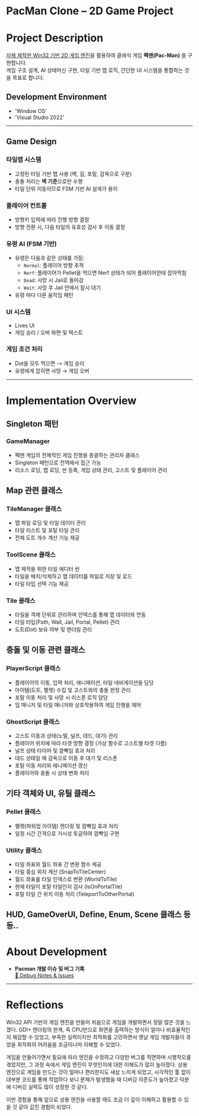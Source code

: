 # PacMan Clone – 2D Game Project

# Project Description

[자체 제작한 Win32 기반 2D 게임 엔진](https://github.com/jaehuru/JaehuruEngine)을 활용하여 클래식 게임 **팩맨(Pac-Man)** 을 구현합니다.  
게임 구조 설계, AI 상태머신 구현, 타일 기반 맵 로직, 간단한 UI 시스템을 통합하는 것을 목표로 합니다.

## Development Environment
- 'Window OS'
- 'Visual Studio 2022'

---

## Game Design

### 타일맵 시스템
- 고정된 타일 기반 맵 사용 (벽, 길, 포탈, 감옥으로 구분)
- 충돌 처리는 **벽 기준**으로만 수행
- 타일 단위 이동이므로 FSM 기반 AI 설계가 용이

### 플레이어 컨트롤
- 방향키 입력에 따라 진행 방향 결정
- 방향 전환 시, 다음 타일의 유효성 검사 후 이동 결정

### 유령 AI (FSM 기반)
- 유령은 다음과 같은 상태를 가짐:
  - `Normal`: 플레이어 방향 추적
  - `Nerf`: 플레이어가 Pellet을 먹으면 Nerf 상태가 되어 플레이어한테 잡아먹힘
  - `Dead`: 사망 시 Jail로 돌아감
  - `Wait`: 사망 후 Jail 안에서 잠시 대기
- 유령 마다 다른 움직임 패턴

### UI 시스템
- Lives UI
- 게임 승리 / 오버 화면 및 텍스트

### 게임 조건 처리
- Dot을 모두 먹으면 -> 게임 승리
- 유령에게 잡히면 사망 → 게임 오버

---

# Implementation Overview

## Singleton 패턴

### GameManager  

- 팩맨 게임의 전체적인 게임 진행을 총괄하는 관리자 클래스
- Singleton 패턴으로 전역에서 접근 가능
- 리소스 로딩, 맵 로딩, 씬 등록, 게임 상태 관리, 고스트 및 플레이어 관리

## Map 관련 클래스

### TileManager 클래스

- 맵 파일 로딩 및 타일 데이터 관리
- 타일 리스트 및 포탈 타일 관리
- 전체 도트 개수 계산 기능 제공

### ToolScene 클래스

- 맵 제작을 위한 타일 에디터 씬
- 타일을 배치/삭제하고 맵 데이터를 파일로 저장 및 로드
- 타일 타입 선택 기능 제공

### Tile 클래스

- 타일을 객체 단위로 관리하며 인덱스를 통해 맵 데이터와 연동
- 타일 타입(Path, Wall, Jail, Portal, Pellet) 관리
- 도트(Dot) 보유 여부 및 렌더링 관리

## 충돌 및 이동 관련 클래스

### PlayerScript 클래스
- 플레이어의 이동, 입력 처리, 애니메이션, 타일 네비게이션을 담당
- 아이템(도트, 펠렛) 수집 및 고스트와의 충돌 판정 관리
- 포탈 이동 처리 및 사망 시 리스폰 로직 담당
- 임 매니저 및 타일 매니저와 상호작용하여 게임 진행을 제어

### GhostScript 클래스
- 고스트 이동과 상태(노멀, 널프, 데드, 대기) 관리  
- 플레이어 위치에 따라 타겟 방향 결정 (가상 함수로 고스트별 타겟 다름)  
- 널프 상태 타이머 및 깜빡임 효과 처리  
- 데드 상태일 때 감옥으로 이동 후 대기 및 리스폰  
- 포탈 이동 처리와 애니메이션 갱신  
- 플레이어와 충돌 시 상태 변화 처리

## 기타 객체와 UI, 유틸 클래스

### Pellet 클래스
- 펠렛(파워업 아이템) 렌더링 및 깜빡임 효과 처리
- 일정 시간 간격으로 가시성 토글하여 깜빡임 구현

### Utility 클래스
- 타일 좌표와 월드 좌표 간 변환 함수 제공  
- 타일 중심 위치 계산 (SnapToTileCenter)  
- 월드 좌표를 타일 인덱스로 변환 (WorldToTile)  
- 현재 타일이 포탈 타일인지 검사 (IsOnPortalTile)  
- 포탈 타일 간 위치 이동 처리 (TeleportToOtherPortal)

###
HUD, GameOverUI, Define, Enum, Scene 클래스 등등..
---

# About Development

- **Pacman 개발 이슈 및 버그 기록**  
  [🐞 Debug Notes & Issues](https://github.com/jaehuru/Pacman/issues)

---

# Reflections
Win32 API 기반의 게임 엔진을 만들어 처음으로 게임을 개발하면서 정말 많은 것을 느꼈다. GDI+ 렌더링의 한계, 즉 CPU만으로 화면을 출력하는 방식이 얼마나 비효율적인지 체감할 수 있었고, 부족한 실력이지만 최적화를 고민하면서 옛날 게임 개발자들이 겪었을 최적화의 어려움을 조금이나마 이해할 수 있었다.

게임을 만들어가면서 필요에 따라 엔진을 수정하고 다양한 버그를 직면하며 시행착오를 겪었지만, 그 과정 속에서 게임 엔진이 무엇인지에 대한 이해도가 많이 높아졌다. 상용 엔진으로 게임을 만드는 것이 얼마나 편리한지도 새삼 느끼게 되었고, 시각적인 툴 없이 대부분 코드를 통해 작업하다 보니 문제가 발생했을 때 디버깅 의존도가 높아졌고 덕분에 디버깅 실력도 많이 성장한 것 같다.

이번 경험을 통해 앞으로 상용 엔진을 사용할 때도 조금 더 깊이 이해하고 활용할 수 있을 것 같아 값진 경험이 되었다.
